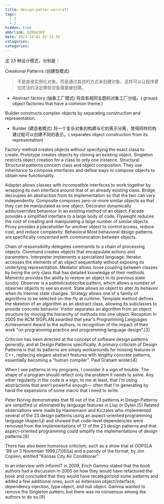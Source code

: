 ```yaml
---
title: design-patter-warcraft
tags:
  - 1
  - 2
hidden: true
abbrlink: b268e5b9
date: 2023-10-01 02:14:35
catagories:
categories:
---
```


<!-- <meting-js
    server="netease"
    type="song"
    autoplay="true"
    id="18126594">
</meting-js> -->

这 23 种设计模式，分别是：

Creational Patterns (创建型模式)

> 不是直接实例化对象，而是通过其他的方式来创建对象，这样可以让程序更加灵活的决定哪些对象需要被创建。

- Abstract factory (抽象工厂模式) 将具有相同主题的对象工厂分组。( groups object factories that have a common theme.)

Builder constructs complex objects by separating construction and representation.

- Builder (建造者模式) 将一个复杂对象的构建与它的表示分离，使得同样的构建过程可以创建不同的表示。( separates object construction from its representation)

Factory method creates objects without specifying the exact class to create.
Prototype creates objects by cloning an existing object.
Singleton restricts object creation for a class to only one instance.
Structural
Structural patterns concern class and object composition. They use inheritance to compose interfaces and define ways to compose objects to obtain new functionality.

Adapter allows classes with incompatible interfaces to work together by wrapping its own interface around that of an already existing class.
Bridge decouples an abstraction from its implementation so that the two can vary independently.
Composite composes zero-or-more similar objects so that they can be manipulated as one object.
Decorator dynamically adds/overrides behaviour in an existing method of an object.
Facade provides a simplified interface to a large body of code.
Flyweight reduces the cost of creating and manipulating a large number of similar objects.
Proxy provides a placeholder for another object to control access, reduce cost, and reduce complexity.
Behavioral
Most behavioral design patterns are specifically concerned with communication between objects.

Chain of responsibility delegates commands to a chain of processing objects.
Command creates objects that encapsulate actions and parameters.
Interpreter implements a specialized language.
Iterator accesses the elements of an object sequentially without exposing its underlying representation.
Mediator allows loose coupling between classes by being the only class that has detailed knowledge of their methods.
Memento provides the ability to restore an object to its previous state (undo).
Observer is a publish/subscribe pattern, which allows a number of observer objects to see an event.
State allows an object to alter its behavior when its internal state changes.
Strategy allows one of a family of algorithms to be selected on-the-fly at runtime.
Template method defines the skeleton of an algorithm as an abstract class, allowing its subclasses to provide concrete behavior.
Visitor separates an algorithm from an object structure by moving the hierarchy of methods into one object.
Reception
In 2005 the ACM SIGPLAN awarded that year's Programming Languages Achievement Award to the authors, in recognition of the impact of their work "on programming practice and programming language design".[3]

Criticism has been directed at the concept of software design patterns generally, and at Design Patterns specifically. A primary criticism of Design Patterns is that its patterns are simply workarounds for missing features in C++, replacing elegant abstract features with lengthy concrete patterns, essentially becoming a "human compiler". Paul Graham wrote:[4]

When I see patterns in my programs, I consider it a sign of trouble. The shape of a program should reflect only the problem it needs to solve. Any other regularity in the code is a sign, to me at least, that I'm using abstractions that aren't powerful enough-- often that I'm generating by hand the expansions of some macro that I need to write.

Peter Norvig demonstrates that 16 out of the 23 patterns in Design Patterns are simplified or eliminated by language features in Lisp or Dylan.[5] Related observations were made by Hannemann and Kiczales who implemented several of the 23 design patterns using an aspect-oriented programming language (AspectJ) and showed that code-level dependencies were removed from the implementations of 17 of the 23 design patterns and that aspect-oriented programming could simplify the implementations of design patterns.[6]

There has also been humorous criticism, such as a show trial at OOPSLA '99 on 3 November 1999,[7][8][a] and a parody of the format, by Jim Coplien, entitled "Kansas City Air Conditioner".

In an interview with InformIT in 2009, Erich Gamma stated that the book authors had a discussion in 2005 on how they would have refactored the book and concluded that they would have recategorized some patterns and added a few additional ones, such as extension object/interface, dependency injection, type object, and null object. Gamma wanted to remove the Singleton pattern, but there was no consensus among the authors to do so.[9]
